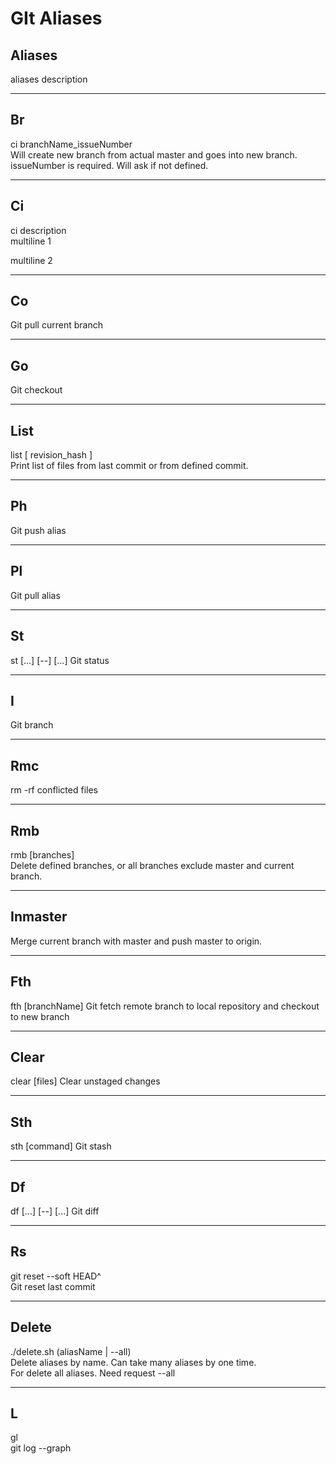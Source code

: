 GIt Aliases
===========

Aliases
-------
aliases description

- - -
Br
--

ci branchName_issueNumber<br>
Will create new branch from actual master and goes into new branch.
issueNumber is required. Will ask if not defined.

- - -
Ci
--

ci description<br>
multiline 1<br>

multiline 2<br>

- - -
Co
--

Git pull current branch

- - -
Go
--

Git checkout

- - -
List
----

list [ revision_hash ]<br>
Print list of files from last commit or from defined commit.

- - -
Ph
--

Git push alias

- - -
Pl
--

Git pull alias

- - -
St
--

st [<options>...] [--] [<pathspec>...]
Git status
- - -
I
--

Git branch
- - -
Rmc
--

rm -rf conflicted files
- - -
Rmb
--

rmb [branches]<br>
Delete defined branches, or all branches exclude master and current branch.
- - -
Inmaster
--

Merge current branch with master and push master to origin.
- - -
Fth
--

fth [branchName]
Git fetch remote branch to local repository and checkout to new branch
- - -
Clear
--

clear [files]
Clear unstaged changes
- - -
Sth
--

sth [command]
Git stash
- - -
Df
--

df [<options>...] [--] [<pathspec>...]
Git diff
- - -
Rs
--

git reset --soft HEAD^<br>
Git reset last commit
- - -
Delete
--

./delete.sh (aliasName | --all) <br>
Delete aliases by name. Can take many aliases by one time.<br>
For delete all aliases. Need request --all
- - -
L
--

gl<br>
git log --graph
